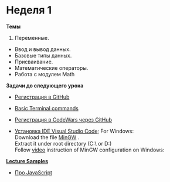 # Неделя 1

**Темы**
1. Переменные.
- Ввод и вывод данных.
- Базовые типы данных.
- Присваивание.
- Математические операторы.
- Работа с модулем Math 

**Задачи до следующего урока**
- [Регистрация в GitHub](github.com)
- [Basic Terminal commands](https://github.com/bobur554396/PL2017FALL/blob/master/basic_commands.textile)
- [Регистрация в CodeWars через GitHub](https://www.codewars.com/)

- [Установка IDE Visual Studio Code](https://code.visualstudio.com/);
For Windows:</br>
Download the file [MinGW](https://www.dropbox.com/s/ebo285kp5nivina/mingw64tdm.7z?dl=0) .</br>
Extract it under root directory (C:\ or D:\)</br>
Follow [video](https://www.youtube.com/watch?v=m4jZDXdT_tM&feature=emb_imp_woyt) instruction of MinGW configuration on Windows:</br>

**[Lecture Samples](https://github.com/Assylzhan-Izbassar)**

- [Про JavaScript](https://learn.javascript.ru/)

